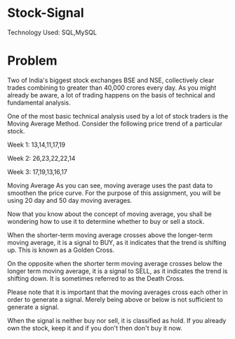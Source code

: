 # Stock-Signal
Technology Used: SQL,MySQL

# Problem 
Two of India's biggest stock exchanges BSE and NSE, collectively clear trades combining to greater than 40,000 crores every day. As you might already be aware, a lot of trading happens on the basis of technical and fundamental analysis.

 One of the most basic technical analysis used by a lot of stock traders is the Moving Average Method. 
Consider the following price trend of a particular stock.

 
Week 1: 13,14,11,17,19

Week 2: 26,23,22,22,14

Week 3: 17,19,13,16,17


Moving Average
As you can see, moving average uses the past data to smoothen the price curve. For the purpose of this assignment, you will be using 20 day and 50 day moving averages.

 Now that you know about the concept of moving average, you shall be wondering how to use it to determine whether to buy or sell a stock.

 When the shorter-term moving average crosses above the longer-term moving average, it is a signal to BUY, as it indicates that the trend is shifting up. This is known as a Golden Cross.

 
On the opposite when the shorter term moving average crosses below the longer term moving average, it is a signal to SELL, as it indicates the trend is shifting down. It is sometimes referred to as the Death Cross.

 
Please note that it is important that the moving averages cross each other in order to generate a signal. Merely being above or below is not sufficient to generate a signal.

 
When the signal is neither buy nor sell, it is classified as hold. If you already own the stock, keep it and if you don't then don't buy it now.

